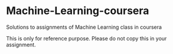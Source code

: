 Machine-Learning-coursera
=========================

Solutions to assignments of Machine Learning class in coursera

This is only for reference purpose. Please do not copy this in your assignment. 
